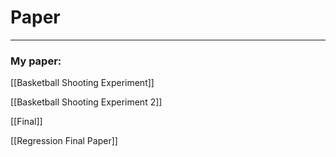 # Paper


---
### My paper:
[[Basketball Shooting Experiment]]

[[Basketball Shooting Experiment 2]]

[[Final]]

[[Regression Final Paper]]


